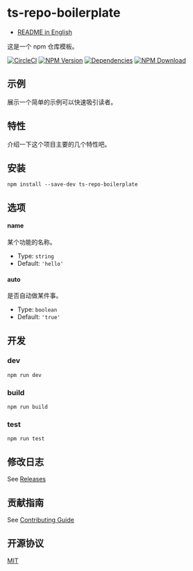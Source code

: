 # ts-repo-boilerplate

- [README in English](README.md)

这是一个 npm 仓库模板。

[![CircleCI][circleci-img]][circleci-url]
[![NPM Version][npm-img]][npm-url]
[![Dependencies][david-img]][david-url]
[![NPM Download][download-img]][download-url]

[circleci-img]: https://img.shields.io/circleci/project/github/necfe/ts-repo-boilerplate.svg?style=flat-square
[circleci-url]: https://circleci.com/gh/necfe/ts-repo-boilerplate
[npm-img]: http://img.shields.io/npm/v/ts-repo-boilerplate.svg?style=flat-square
[npm-url]: http://npmjs.org/package/ts-repo-boilerplate
[david-img]: http://img.shields.io/david/necfe/ts-repo-boilerplate.svg?style=flat-square
[david-url]: https://david-dm.org/necfe/ts-repo-boilerplate
[download-img]: https://img.shields.io/npm/dm/ts-repo-boilerplate.svg?style=flat-square
[download-url]: https://npmjs.org/package/ts-repo-boilerplate

## 示例

展示一个简单的示例可以快速吸引读者。

## 特性

介绍一下这个项目主要的几个特性吧。

## 安装

``` shell
npm install --save-dev ts-repo-boilerplate
```

## 选项

#### name

某个功能的名称。

- Type: `string`
- Default: `'hello'`

#### auto

是否自动做某件事。

- Type: `boolean`
- Default: `'true'`

## 开发

### dev

``` shell
npm run dev
```

### build

``` shell
npm run build
```

### test

``` shell
npm run test
```

## 修改日志

See [Releases](https://github.com/necfe/ts-repo-boilerplate/releases)

## 贡献指南

See [Contributing Guide](https://github.com/kubevue/DOCUMENTATION/issues/8)

## 开源协议

[MIT](LICENSE)
